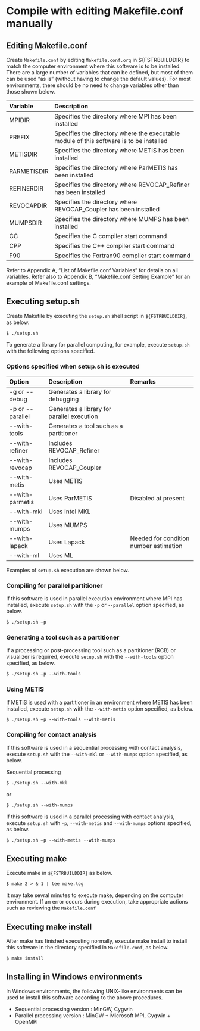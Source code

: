 # Compile with editing Makefile.conf manually

## Editing Makefile.conf

Create `Makefile.conf` by editing `Makefile.conf.org` in ${FSTRBUILDDIR} to match the computer environment where this software is to be installed. There are a large number of variables that can be defined, but most of them can be used “as is” (without having to change the default values). For most environments, there should be no need to change variables other than those shown below.

| Variable | Description |
|:--|:--|
| MPIDIR | Specifies the directory where MPI has been installed |
| PREFIX | Specifies the directory where the executable module of this software is to be installed |
| METISDIR | Specifies the directory where METIS has been installed |
| PARMETISDIR | Specifies the directory where ParMETIS has been installed |
| REFINERDIR | Specifies the directory where REVOCAP\_Refiner has been installed |
| REVOCAPDIR | Specifies the directory where REVOCAP\_Coupler has been installed |
| MUMPSDIR | Specifies the directory where MUMPS has been installed |
| CC | Specifies the C compiler start command |
| CPP | Specifies the C++ compiler start command |
| F90 | Specifies the Fortran90 compiler start command |

Refer to Appendix A, “List of Makefile.conf Variables” for details on all variables. Refer also to Appendix B, “Makefile.conf Setting Example” for an example of Makefile.conf settings.

## Executing setup.sh

Create Makefile by executing the `setup.sh` shell script in `${FSTRBUILDDIR}`, as below.

```txt
$ ./setup.sh
```

To generate a library for parallel computing, for example, execute `setup.sh` with the following options specified.

### Options specified when setup.sh is executed

| Option | Description | Remarks |
|:--|:--|:--|
| -g or --debug | Generates a library for debugging |  |
| -p or --parallel | Generates a library for parallel execution |  |
| --with-tools | Generates a tool such as a partitioner |  |
| --with-refiner | Includes REVOCAP\_Refiner |  |
| --with-revocap | Includes REVOCAP\_Coupler |  |
| --with-metis | Uses METIS |  |
| --with-parmetis | Uses ParMETIS | Disabled at present |
| --with-mkl | Uses Intel MKL |  |
| --with-mumps | Uses MUMPS |  |
| --with-lapack | Uses Lapack | Needed for condition number estimation |
| --with-ml | Uses ML |  |

Examples of `setup.sh` execution are shown below.

### Compiling for parallel partitioner

If this software is used in parallel execution environment where MPI has installed, execute `setup.sh` with the `-p` or `--parallel` option specified, as below.

```txt
$ ./setup.sh –p
```

### Generating a tool such as a partitioner

If a processing or post-processing tool such as a partitioner (RCB) or visualizer is required, execute `setup.sh` with the `--with-tools` option specified, as below.

```txt
$ ./setup.sh –p --with-tools
```

### Using METIS

If METIS is used with a partitioner in an environment where METIS has been installed, execute `setup.sh` with the `--with-metis` option specified, as below.

```txt
$ ./setup.sh –p --with-tools --with-metis
```

### Compiling for contact analysis

If this software is used in a sequential processing with contact analysis, execute `setup.sh` with the `--with-mkl` or `--with-mumps` option specified, as below.

Sequential processing

```txt
$ ./setup.sh --with-mkl
```

or

```txt
$ ./setup.sh --with-mumps
```

If this software is used in a parallel processing with contact analysis, execute `setup.sh` with `-p`, `--with-metis` and `--with-mumps` options specified, as below.

```txt
$ ./setup.sh –p --with-metis --with-mumps
```

## Executing make

Execute make in `${FSTRBUILDDIR}` as below.

```txt
$ make 2 > & 1 | tee make.log
```

It may take sevral minutes to execute make, depending on the computer environment. If an error occurs during execution, take appropriate actions such as reviewing the `Makefile.conf`

## Executing make install

After make has finished executing normally, execute make install to install this software in the directory specified in `Makefile.conf`, as below.

```txt
$ make install
```

## Installing in Windows environments

In Windows environments, the following UNIX-like environments can be used to install this software according to the above procedures.

- Sequential processing version : MinGW, Cygwin
- Parallel processing version : MinGW + Microsoft MPI, Cygwin + OpenMPI
